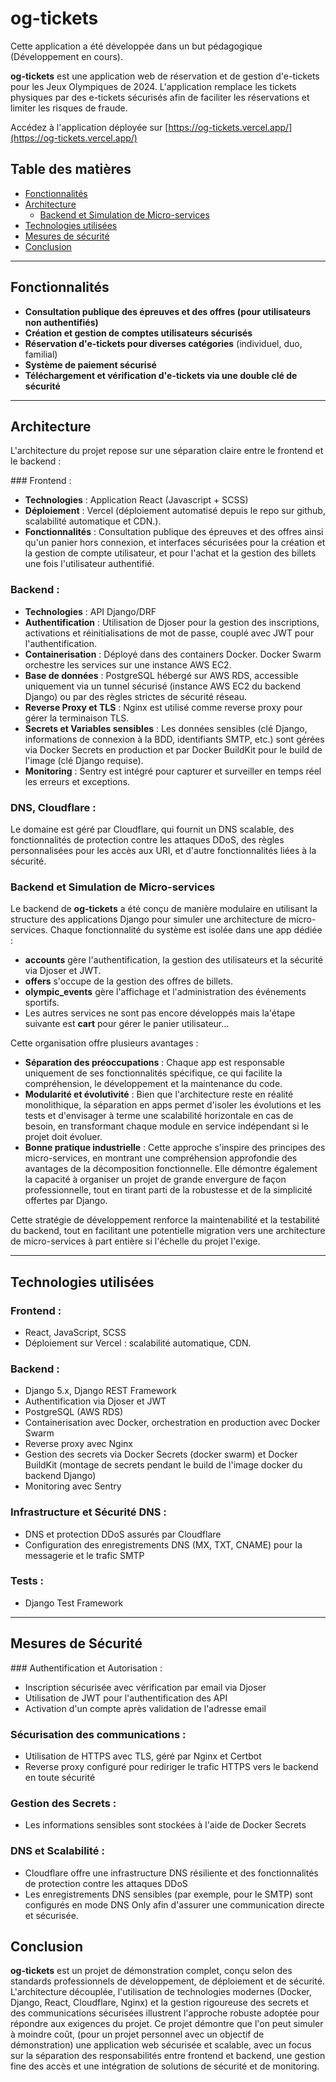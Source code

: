 # og-tickets

Cette application a été développée dans un but pédagogique (Développement en cours).

**og-tickets** est une application web de réservation et de gestion d'e-tickets pour les Jeux Olympiques de 2024. L'application remplace les tickets physiques par des e-tickets sécurisés afin de faciliter les réservations et limiter les risques de fraude.

Accédez à l'application déployée sur [https://og-tickets.vercel.app/](https://og-tickets.vercel.app/)

## Table des matières

- [Fonctionnalités](#fonctionnalités)
- [Architecture](#architecture)
  - [Backend et Simulation de Micro-services](#backend-et-simulation-de-micro-services)
- [Technologies utilisées](#technologies-utilisées)
- [Mesures de sécurité](#mesures-de-sécurité)
- [Conclusion](#conclusion)

---

## Fonctionnalités

- **Consultation publique des épreuves et des offres (pour utilisateurs non authentifiés)**
- **Création et gestion de comptes utilisateurs sécurisés**
- **Réservation d'e-tickets pour diverses catégories** (individuel, duo, familial)
- **Système de paiement sécurisé**
- **Téléchargement et vérification d'e-tickets via une double clé de sécurité**

---

## Architecture

L'architecture du projet repose sur une séparation claire entre le frontend et le backend :

### Frontend :

- **Technologies** : Application React (Javascript + SCSS)
- **Déploiement** : Vercel (déploiement automatisé depuis le repo sur github, scalabilité automatique et CDN.).
- **Fonctionnalités** : Consultation publique des épreuves et des offres ainsi qu'un panier hors connexion, et interfaces sécurisées pour la création et la gestion de compte utilisateur, et pour l'achat et la gestion des billets une fois l'utilisateur authentifié.

### Backend :

- **Technologies** : API Django/DRF
- **Authentification** : Utilisation de Djoser pour la gestion des inscriptions, activations et réinitialisations de mot de passe, couplé avec JWT pour l'authentification.
- **Containerisation** : Déployé dans des containers Docker. Docker Swarm orchestre les services sur une instance AWS EC2.
- **Base de données** : PostgreSQL hébergé sur AWS RDS, accessible uniquement via un tunnel sécurisé (instance AWS EC2 du backend Django) ou par des règles strictes de sécurité réseau.
- **Reverse Proxy et TLS** : Nginx est utilisé comme reverse proxy pour gérer la terminaison TLS.
- **Secrets et Variables sensibles** : Les données sensibles (clé Django, informations de connexion à la BDD, identifiants SMTP, etc.) sont gérées via Docker Secrets en production et par Docker BuildKit pour le build de l'image (clé Django requise).
- **Monitoring** : Sentry est intégré pour capturer et surveiller en temps réel les erreurs et exceptions.

### DNS, Cloudflare :

Le domaine est géré par Cloudflare, qui fournit un DNS scalable, des fonctionnalités de protection contre les attaques DDoS, des règles personnalisées pour les accès aux URI, et d'autre fonctionnalités liées à la sécurité.

### Backend et Simulation de Micro-services

Le backend de **og-tickets** a été conçu de manière modulaire en utilisant la structure des applications Django pour simuler une architecture de micro-services. Chaque fonctionnalité du système est isolée dans une app dédiée :

- **accounts** gère l'authentification, la gestion des utilisateurs et la sécurité via Djoser et JWT.
- **offers** s'occupe de la gestion des offres de billets.
- **olympic_events** gère l'affichage et l'administration des événements sportifs.
- Les autres services ne sont pas encore développés mais la'étape suivante est **cart** pour gérer le panier utilisateur...

Cette organisation offre plusieurs avantages :

- **Séparation des préoccupations** : Chaque app est responsable uniquement de ses fonctionnalités spécifique, ce qui facilite la compréhension, le développement et la maintenance du code.
- **Modularité et évolutivité** : Bien que l'architecture reste en réalité monolithique, la séparation en apps permet d'isoler les évolutions et les tests et d'envisager à terme une scalabilité horizontale en cas de besoin, en transformant chaque module en service indépendant si le projet doit évoluer.
- **Bonne pratique industrielle** : Cette approche s'inspire des principes des micro-services, en montrant une compréhension approfondie des avantages de la décomposition fonctionnelle. Elle démontre également la capacité à organiser un projet de grande envergure de façon professionnelle, tout en tirant parti de la robustesse et de la simplicité offertes par Django.

Cette stratégie de développement renforce la maintenabilité et la testabilité du backend, tout en facilitant une potentielle migration vers une architecture de micro-services à part entière si l'échelle du projet l'exige.

---

## Technologies utilisées

### Frontend :

- React, JavaScript, SCSS
- Déploiement sur Vercel : scalabilité automatique, CDN.

### Backend :

- Django 5.x, Django REST Framework
- Authentification via Djoser et JWT
- PostgreSQL (AWS RDS)
- Containerisation avec Docker, orchestration en production avec Docker Swarm
- Reverse proxy avec Nginx
- Gestion des secrets via Docker Secrets (docker swarm) et Docker BuildKit (montage de secrets pendant le build de l'image docker du backend Django)
- Monitoring avec Sentry

### Infrastructure et Sécurité DNS :

- DNS et protection DDoS assurés par Cloudflare
- Configuration des enregistrements DNS (MX, TXT, CNAME) pour la messagerie et le trafic SMTP

### Tests :

- Django Test Framework

---

## Mesures de Sécurité

### Authentification et Autorisation :

- Inscription sécurisée avec vérification par email via Djoser
- Utilisation de JWT pour l'authentification des API
- Activation d'un compte après validation de l'adresse email

### Sécurisation des communications :

- Utilisation de HTTPS avec TLS, géré par Nginx et Certbot
- Reverse proxy configuré pour rediriger le trafic HTTPS vers le backend en toute sécurité

### Gestion des Secrets :

- Les informations sensibles sont stockées à l'aide de Docker Secrets

### DNS et Scalabilité :

- Cloudflare offre une infrastructure DNS résiliente et des fonctionnalités de protection contre les attaques DDoS
- Les enregistrements DNS sensibles (par exemple, pour le SMTP) sont configurés en mode DNS Only afin d'assurer une communication directe et sécurisée.

## Conclusion

**og-tickets** est un projet de démonstration complet, conçu selon des standards professionnels de développement, de déploiement et de sécurité. L'architecture découplée, l'utilisation de technologies modernes (Docker, Django, React, Cloudflare, Nginx) et la gestion rigoureuse des secrets et des communications sécurisées illustrent l'approche robuste adoptée pour répondre aux exigences du projet.
Ce projet démontre que l'on peut simuler à moindre coût, (pour un projet personnel avec un objectif de démonstration) une application web sécurisée et scalable, avec un focus sur la séparation des responsabilités entre frontend et backend, une gestion fine des accès et une intégration de solutions de sécurité et de monitoring.
